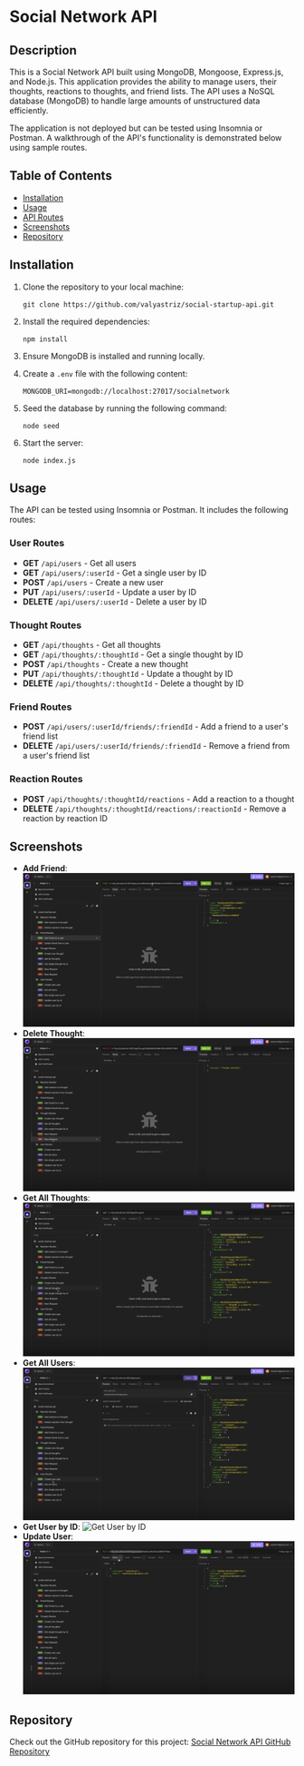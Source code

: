 
# Social Network API

## Description

This is a Social Network API built using MongoDB, Mongoose, Express.js, and Node.js. This application provides the ability to manage users, their thoughts, reactions to thoughts, and friend lists. The API uses a NoSQL database (MongoDB) to handle large amounts of unstructured data efficiently.

The application is not deployed but can be tested using Insomnia or Postman. A walkthrough of the API's functionality is demonstrated below using sample routes.

## Table of Contents
- [Installation](#installation)
- [Usage](#usage)
- [API Routes](#api-routes)
- [Screenshots](#screenshots)
- [Repository](#repository)

## Installation

1. Clone the repository to your local machine:
   ```
   git clone https://github.com/valyastriz/social-startup-api.git
   ```

2. Install the required dependencies:
   ```
   npm install
   ```

3. Ensure MongoDB is installed and running locally.

4. Create a `.env` file with the following content:
   ```
   MONGODB_URI=mongodb://localhost:27017/socialnetwork
   ```

5. Seed the database by running the following command:
   ```
   node seed
   ```

6. Start the server:
   ```
   node index.js
   ```

## Usage

The API can be tested using Insomnia or Postman. It includes the following routes:

### User Routes

- **GET** `/api/users` - Get all users
- **GET** `/api/users/:userId` - Get a single user by ID
- **POST** `/api/users` - Create a new user
- **PUT** `/api/users/:userId` - Update a user by ID
- **DELETE** `/api/users/:userId` - Delete a user by ID

### Thought Routes

- **GET** `/api/thoughts` - Get all thoughts
- **GET** `/api/thoughts/:thoughtId` - Get a single thought by ID
- **POST** `/api/thoughts` - Create a new thought
- **PUT** `/api/thoughts/:thoughtId` - Update a thought by ID
- **DELETE** `/api/thoughts/:thoughtId` - Delete a thought by ID

### Friend Routes

- **POST** `/api/users/:userId/friends/:friendId` - Add a friend to a user's friend list
- **DELETE** `/api/users/:userId/friends/:friendId` - Remove a friend from a user's friend list

### Reaction Routes

- **POST** `/api/thoughts/:thoughtId/reactions` - Add a reaction to a thought
- **DELETE** `/api/thoughts/:thoughtId/reactions/:reactionId` - Remove a reaction by reaction ID

## Screenshots

- **Add Friend**: ![Add Friend](./images/addfriend.png)
- **Delete Thought**: ![Delete Thought](./images/deletethought.png)
- **Get All Thoughts**: ![Get All Thoughts](./images/getallthoughts.png)
- **Get All Users**: ![Get All Users](./images/getallusers.png)
- **Get User by ID**: ![Get User by ID](./images/getuserid.png)
- **Update User**: ![Update User](./images/updateuser.png)

## Repository

Check out the GitHub repository for this project:
[Social Network API GitHub Repository](https://github.com/valyastriz/social-startup-api.git)

